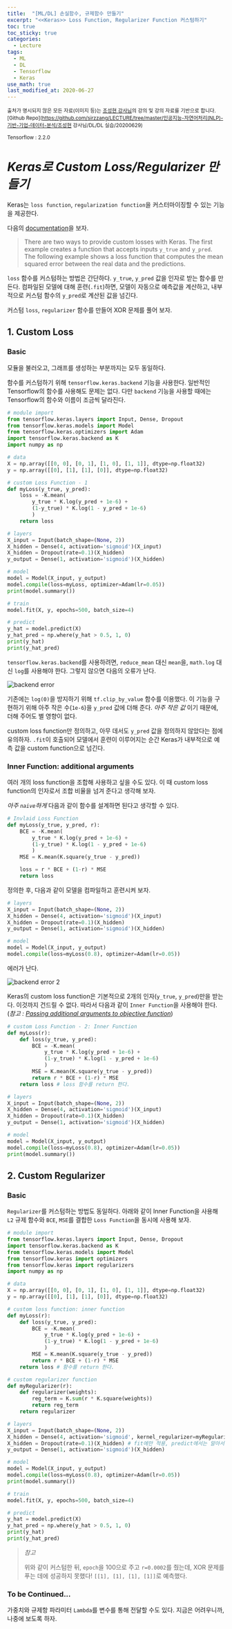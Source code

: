 ```yaml
---
title:  "[ML/DL] 손실함수, 규제함수 만들기"
excerpt: "<<Keras>> Loss Function, Regularizer Function 커스텀하기"
toc: true
toc_sticky: true
categories:
  - Lecture
tags:
  - ML
  - DL
  - Tensorflow
  - Keras
use_math: true
last_modified_at: 2020-06-27
---
```




<sup>출처가 명시되지 않은 모든 자료(이미지 등)는 [조성현 강사님](https://blog.naver.com/chunjein)의 강의 및 강의 자료를 기반으로 합니다.</sup> <sup>[Github Repo](https://github.com/sirzzang/LECTURE/tree/master/인공지능-자연어처리(NLP)-기반-기업-데이터-분석/조성현 강사님/DL/DL 실습/20200629)</sup>

<sup>Tensorflow : 2.2.0</sup>

# _Keras로 Custom Loss/Regularizer 만들기_



 Keras는 `loss function`, `regularization function`을 커스터마이징할 수 있는 기능을 제공한다.



 다음의 [documentation](https://www.tensorflow.org/guide/keras/train_and_evaluate#custom_losses)을 보자.

> There are two ways to provide custom losses with Keras. The first example creates a function that accepts inputs `y_true` and `y_pred`. The following example shows a loss function that computes the mean squared error between the real data and the predictions.



 `loss` 함수를 커스텀하는 방법은 간단하다. `y_true`, `y_pred` 값을 인자로 받는 함수를 만든다. 컴파일된 모델에 대해 훈련(`.fit`)하면, 모델이 자동으로 예측값을 계산하고, 내부적으로 커스텀 함수의 `y_pred`로 계산된 값을 넘긴다.



 커스텀 `loss`, `regularizer` 함수를 만들어 XOR 문제를 풀어 보자.



## 1. Custom Loss



### Basic



 모듈을 불러오고, 그래프를 생성하는 부분까지는 모두 동일하다. 

 함수를 커스텀하기 위해 `tensorflow.keras.backend` 기능을 사용한다. 일반적인 Tensorflow의 함수를 사용해도 문제는 없다. 다만 `backend` 기능을 사용할 때에는 Tensorflow의 함수와 이름이 조금씩 달라진다.



```python
# module import
from tensorflow.keras.layers import Input, Dense, Dropout
from tensorflow.keras.models import Model
from tensorflow.keras.optimizers import Adam
import tensorflow.keras.backend as K
import numpy as np

# data
X = np.array([[0, 0], [0, 1], [1, 0], [1, 1]], dtype=np.float32)
y = np.array([[0], [1], [1], [0]], dtype=np.float32)

# custom Loss Function - 1
def myLoss(y_true, y_pred):
    loss = -K.mean(
        y_true * K.log(y_pred + 1e-6) +
        (1-y_true) * K.log(1 - y_pred + 1e-6)
        )
    return loss

# layers
X_input = Input(batch_shape=(None, 2))
X_hidden = Dense(4, activation='sigmoid')(X_input) 
X_hidden = Dropout(rate=0.1)(X_hidden)
y_output = Dense(1, activation='sigmoid')(X_hidden)

# model
model = Model(X_input, y_output)
model.compile(loss=myLoss, optimizer=Adam(lr=0.05))
print(model.summary())

# train
model.fit(X, y, epochs=500, batch_size=4)

# predict
y_hat = model.predict(X)
y_hat_pred = np.where(y_hat > 0.5, 1, 0)
print(y_hat)
print(y_hat_pred)
```





 `tensorflow.keras.backend`를 사용하려면, `reduce_mean` 대신 `mean`을, `math.log` 대신 `log`를 사용해야 한다. 그렇지 않으면 다음의 오류가 난다.

![backend error]({{site.url}}/assets/images/backend-error.png)



  기존에는 `log(0)`을 방지하기 위해 `tf.clip_by_value` 함수를 이용했다. 이 기능을 구현하기 위해 아주 작은 수(`1e-6`)을 `y_pred` 값에 더해 준다. *아주 작은 값* 이기 때문에, 더해 주어도 별 영향이 없다. 

 

 custom loss function만 정의하고, 아무 데서도 `y_pred` 값을 정의하지 않았다는 점에 유의하자. `.fit`이 호출되어 모델에서 훈련이 이루어지는 순간 Keras가 내부적으로 예측 값을 custom function으로 넘긴다.





### Inner Function: additional arguments



 여러 개의 loss function을 조합해 사용하고 싶을 수도 있다. 이 때 custom loss function의 인자로서 조합 비율을 넘겨 준다고 생각해 보자.



 *아주 `naive`하게*  다음과 같이 함수를 설계하면 된다고 생각할 수 있다.

```python
# Invlaid Loss Function
def myLoss(y_true, y_pred, r):    
    BCE = -K.mean(
        y_true * K.log(y_pred + 1e-6) +
        (1-y_true) * K.log(1 - y_pred + 1e-6)
        )
    MSE = K.mean(K.square(y_true - y_pred))

    loss = r * BCE + (1-r) * MSE
    return loss
```



 정의한 후, 다음과 같이 모델을 컴파일하고 훈련시켜 보자.

```python
# layers
X_input = Input(batch_shape=(None, 2))
X_hidden = Dense(4, activation='sigmoid')(X_input)
X_hidden = Dropout(rate=0.1)(X_hidden)
y_output = Dense(1, activation='sigmoid')(X_hidden)

# model
model = Model(X_input, y_output)
model.compile(loss=myLoss(0.8), optimizer=Adam(lr=0.05))
```



  에러가 난다. 

![backend error 2]({{site.url}}/assets/images/backend-error2.png)



  Keras의 custom loss function은 기본적으로 2개의 인자(`y_true`, `y_pred`)만을 받는다. 이것까지 건드릴 수 없다. 따라서 다음과 같이 `Inner Function`을 사용해야 한다.(*참고 : [Passing additional arguments to objective function](https://github.com/keras-team/keras/issues/2121)*)



```python
# custom Loss Function - 2: Inner Function
def myLoss(r):
    def loss(y_true, y_pred):    
        BCE = -K.mean(
            y_true * K.log(y_pred + 1e-6) +
            (1-y_true) * K.log(1 - y_pred + 1e-6)
            )
        MSE = K.mean(K.square(y_true - y_pred))
        return r * BCE + (1-r) * MSE
    return loss # loss 함수를 return 한다.

# layers
X_input = Input(batch_shape=(None, 2))
X_hidden = Dense(4, activation='sigmoid')(X_input)
X_hidden = Dropout(rate=0.1)(X_hidden)
y_output = Dense(1, activation='sigmoid')(X_hidden)

# model
model = Model(X_input, y_output)
model.compile(loss=myLoss(0.8), optimizer=Adam(lr=0.05))
print(model.summary())
```





## 2. Custom Regularizer



### Basic



 `Regularizer`를 커스텀하는 방법도 동일하다. 아래와 같이 Inner Function을 사용해 `L2` 규제 함수와 `BCE`, `MSE`를 결합한 `Loss Function`을 동시에 사용해 보자.



```python
# module import
from tensorflow.keras.layers import Input, Dense, Dropout
import tensorflow.keras.backend as K
from tensorflow.keras.models import Model
from tensorflow.keras import optimizers
from tensorflow.keras import regularizers
import numpy as np

# data
X = np.array([[0, 0], [0, 1], [1, 0], [1, 1]], dtype=np.float32)
y = np.array([[0], [1], [1], [0]], dtype=np.float32)

# custom loss function: inner function
def myLoss(r):
    def loss(y_true, y_pred):    
        BCE = -K.mean(
            y_true * K.log(y_pred + 1e-6) +
            (1-y_true) * K.log(1 - y_pred + 1e-6)
            )
        MSE = K.mean(K.square(y_true - y_pred))
        return r * BCE + (1-r) * MSE
    return loss # 함수를 return 한다.

# custom regularizer function
def myRegularizer(r):
    def regularizer(weights):
        reg_term = K.sum(r * K.square(weights))
        return reg_term
    return regularizer

# layers
X_input = Input(batch_shape=(None, 2))
X_hidden = Dense(4, activation='sigmoid', kernel_regularizer=myRegularizer(0.0001))(X_input)
X_hidden = Dropout(rate=0.1)(X_hidden) # fit에만 적용, predict에서는 알아서 적용 안 됨.
y_output = Dense(1, activation='sigmoid')(X_hidden)

# model
model = Model(X_input, y_output)
model.compile(loss=myLoss(0.8), optimizer=Adam(lr=0.05))
print(model.summary())

# train
model.fit(X, y, epochs=500, batch_size=4)

# predict
y_hat = model.predict(X)
y_hat_pred = np.where(y_hat > 0.5, 1, 0)
print(y_hat)
print(y_hat_pred)
```



> *참고*
>
>  위와 같이 커스텀한 뒤, `epoch`을 100으로 주고 `r=0.0002`를 줬는데, XOR 문제를 푸는 데에 성공하지 못했다! `[[1], [1], [1], [1]]`로 예측했다.







### To be Continued...



 가중치와 규제항 파라미터 `Lambda`를 변수를 통해 전달할 수도 있다. 지금은 어려우니까, 나중에 보도록 하자.
